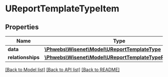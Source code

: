 # UReportTemplateTypeItem

## Properties
Name | Type | Description | Notes
------------ | ------------- | ------------- | -------------
**data** | [**\Phwebs\Wisenet\Model\UReportTemplateType**](UReportTemplateType.md) |  | [optional] 
**relationships** | [**\Phwebs\Wisenet\Model\UReportTemplateTypeRelationships**](UReportTemplateTypeRelationships.md) |  | [optional] 

[[Back to Model list]](../../README.md#documentation-for-models) [[Back to API list]](../../README.md#documentation-for-api-endpoints) [[Back to README]](../../README.md)


